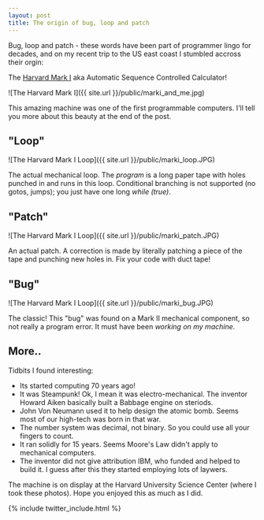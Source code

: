 ```yaml
---
layout: post
title: The origin of bug, loop and patch
---
```


Bug, loop and patch - these words have been part of programmer lingo for decades, and on my recent trip to the US east coast I stumbled accross their orgin: 

The [Harvard Mark I](http://en.wikipedia.org/wiki/Harvard_Mark_I) aka Automatic Sequence Controlled Calculator!

![The Harvard Mark I]({{ site.url }}/public/marki_and_me.jpg)

This amazing machine was one of the first programmable computers. I'll tell you more about this beauty at the end of the post.

## "Loop"

![The Harvard Mark I Loop]({{ site.url }}/public/marki_loop.JPG)

The actual mechanical loop. The *program* is a long paper tape with holes punched in and runs in this loop. Conditional branching is not supported (no gotos, jumps); you just have one long *while (true)*.

## "Patch"

![The Harvard Mark I Loop]({{ site.url }}/public/marki_patch.JPG)

An actual patch. A correction is made by literally patching a piece of the tape and punching new holes in. Fix your code with duct tape!

## "Bug"

![The Harvard Mark I Loop]({{ site.url }}/public/marki_bug.JPG)

The classic! This "bug" was found on a Mark II mechanical component, so not really a program error. It must have been *working on my machine*.

## More..
Tidbits I found interesting:

* Its started computing 70 years ago!
* It was Steampunk! Ok, I mean it was electro-mechanical. The inventor Howard Aiken basically built a Babbage engine on steriods.
* John Von Neumann used it to help design the atomic bomb. Seems most of our high-tech was born in that war.
* The number system was decimal, not binary. So you could use all your fingers to count.
* It ran solidly for 15 years. Seems Moore's Law didn't apply to mechanical computers.
* The inventor did not give attribution IBM, who funded and helped to build it. I guess after this they started employing lots of laywers.

The machine is on display at the Harvard University Science Center (where I took these photos). Hope you enjoyed this as much as I did.

{% include twitter_include.html %}


